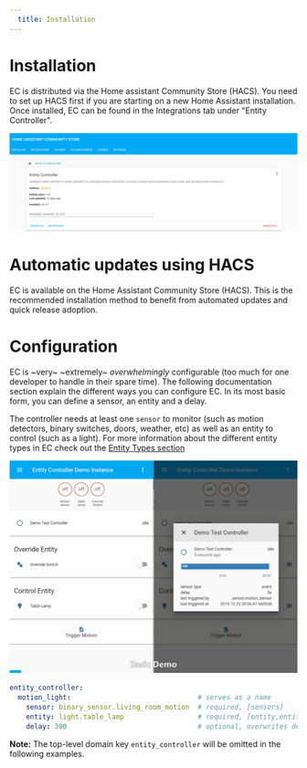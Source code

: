 ```yaml
---
  title: Installation
---
```

# Installation
EC is distributed via the Home assistant Community Store (HACS). You need to set up HACS first if you are starting on a new Home Assistant installation. Once installed, EC can be found in the Integrations tab under "Entity Controller".

![HACS](../images/hacs.png)

# Automatic updates using HACS
EC is available on the Home Assistant Community Store (HACS). This is the recommended installation method to benefit from automated updates and quick release adoption. 


# Configuration
EC is ~very~ ~extremely~ _overwhelmingly_ configurable (too much for one developer to handle in their spare time). The following documentation section explain the different ways you can configure EC. In its most basic form, you can define a sensor, an entity and a delay.

The controller needs at least one `sensor` to monitor (such as motion detectors, binary switches, doors, weather, etc) as well as an entity to control (such as a light). For more information about the different entity types in EC check out the [Entity Types section](entity-types.md)

![Basic Controller](../images/basic.gif)

```yaml
entity_controller:
  motion_light:                               # serves as a name
    sensor: binary_sensor.living_room_motion  # required, [sensors]
    entity: light.table_lamp                  # required, [entity,entities]
    delay: 300                                # optional, overwrites default delay of 180s
```

**Note:** The top-level domain key `entity_controller` will be omitted in the following examples.
